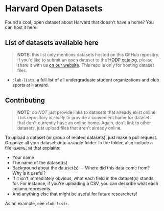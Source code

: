 # Harvard Open Datasets

Found a cool, open dataset about Harvard that doesn't have a home? You can host it here!

## List of datasets available here

> **NOTE:** this list only mentions datasets hosted on this GitHub repositry. If you'd like to submit an open dataset to the [HODP catalog](http://harvard-open-data-project.github.io/), please share it with us [on our website](http://harvard-open-data-project.github.io/). This repo is only for hosting dataset files.

- `club-lists`: a full list of all undergraduate student organizations and club sports at Harvard.

## Contributing

> **NOTE:** do *NOT* just provide links to datasets that already exist online. This repository is *solely* to provide a convenient home for datasets that don't currently have an online home. Again, don't link to other datasets, just upload files that aren't already online.

To upload a dataset (or group of related datasets), just make a pull request. Organize all your datasets into a single folder. In the folder, also include a file `README.md` that explains:

- Your name
- The name of the dataset(s)
- Background about the dataset(s) -- Where did this data come from? Why is it useful?
- If it isn't immediately obvious, what each field in the dataset(s) stands for. For instance, if you're uploading a CSV, you can describe what each column represents.
- And anything else that might be useful for future researchers!

As an example, see `club-lists`.
